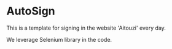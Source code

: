# AutoSign

This is a template for signing in the website 'Aitouzi' every day.

We leverage Selenium library in the code.
